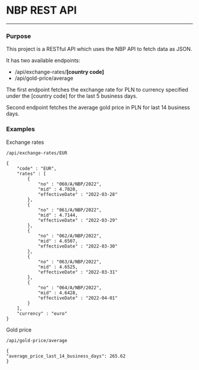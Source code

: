 # NBP REST API
___
### Purpose
This project is a RESTful API which uses the NBP API to fetch data as JSON.

It has two available endpoints:
- /api/exchange-rates/<b>[country code]</b>
- /api/gold-price/average

The first endpoint fetches the exchange rate for PLN to currency specified under the [country code] for the last 5 business days.

Second endpoint fetches the average gold price in PLN for last 14 business days.

### Examples

Exchange rates

    /api/exchange-rates/EUR
    
    {
        "code" : "EUR",
        "rates" : [
            {
                "no" : "060/A/NBP/2022",
                "mid" : 4.7020,
                "effectiveDate" : "2022-03-28"
            }, 
            {
                "no" : "061/A/NBP/2022",
                "mid" : 4.7144,
                "effectiveDate" : "2022-03-29"
            },
            {
                "no" : "062/A/NBP/2022",
                "mid" : 4.6507,
                "effectiveDate" : "2022-03-30"
            },
            {
                "no" : "063/A/NBP/2022",
                "mid" : 4.6525,
                "effectiveDate" : "2022-03-31"
            },
            {
                "no" : "064/A/NBP/2022",
                "mid" : 4.6428,
                "effectiveDate" : "2022-04-01"
            }
        ],
        "currency" : "euro"
    }

Gold price

    /api/gold-price/average

    {
    "average_price_last_14_business_days": 265.62
    }
